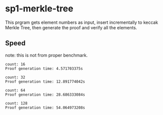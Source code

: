 # sp1-merkle-tree

This prgram gets element numbers as input, insert incrementally to keccak Merkle Tree, then generate the proof and verify all the elements.

## Speed

note: this is not from proper benchmark.

```
count: 16
Proof generation time: 4.571703375s

count: 32
Proof generation time: 12.891774042s

count: 64
Proof generation time: 28.686333084s

count: 128
Proof generation time: 54.064973208s
```
